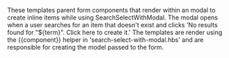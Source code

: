 These templates parent form components that render within an modal to create inline items while using SearchSelectWithModal.
The modal opens when a user searches for an item that doesn't exist and clicks 'No results found for "${term}". Click here to create it.'
The templates are render using the {{component}} helper in 'search-select-with-modal.hbs' and are responsible for creating the model passed to the form.
